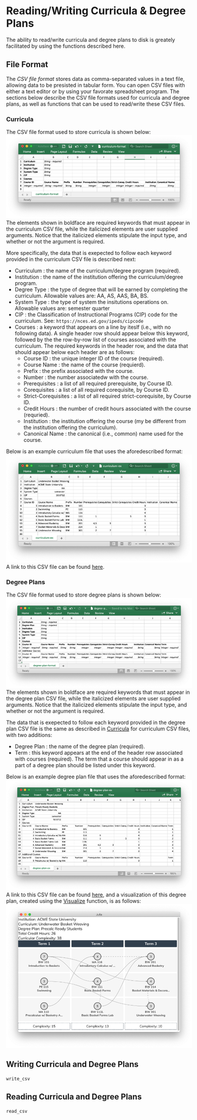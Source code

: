 # Reading/Writing Curricula & Degree Plans

The ability to read/write curricula and degree plans to disk is greately facilitated by using the functions described here.

## File Format

The *CSV file format* stores data as comma-separated values in a text file, allowing data to be presisted in tabular form. You can open CSV files with either a text editor or by using your favorate spreadsheet program. The sections below describe the CSV file formats used for curricula and degree plans, as well as functions that can be used to read/write these CSV files.

### Curricula

The CSV file format used to store curricula is shown below:
![file format for curricula](./curriculum-format.png)
The elements shown in boldface are required keywords that must appear in the curriculum CSV file, while the italicized elements are user supplied arguments.  Notice that the italicized elements stipulate the input type, and whether or not the argument is required.

More specifically, the data that is exepected to follow each keyword provided in the curriculum CSV file is described next:

* Curriculum : the name of the curriculum/degree program (required).
* Institution : the name of the institution offering the curriculum/degree program.
* Degree Type : the type of degree that will be earned by completing the curriculum.
  Allowable values are: AA, AS, AAS, BA, BS.
* System Type : the type of system the insitutions operations on.
  Allowable values are: semester quarter
* CIP : the Classification of Instructional Programs (CIP) code for the curriculum. See: `https://nces.ed.gov/ipeds/cipcode`
* Courses : a keyword that appears on a line by iteslf (i.e., with no following data). A single header row should appear below this keyword, followed by the the row-by-row list of courses associated with the curriculum. The required keywords in the header row, and the data that should appear below each header are as follows:
  * Course ID : the unique integer ID of the course (required).
  * Course Name : the name of the course (requierd).
  * Prefix : the prefix associated with the course.
  * Number : the number associatedw with the course.
  * Prerequisites : a list of all required prerequisite, by Course ID.
  * Corequisites : a list of all required corequisite, by Course ID.
  * Strict-Corequisites : a list of all required strict-corequisite, by Course ID.
  * Credit Hours : the number of credit hours associated with the course (requried).
  * Institution : the institution offering the course (my be different from the institution offering the curriculum).
  * Canonical Name : the canonical (i.e., common) name used for the course.

Below is an example curriculum file that uses the aforedescribed format:
![example file format for curricula](./curriculum-ex.png)
A link to this CSV file can be found [here](./curriculum-ex.csv).

### Degree Plans

The CSV file format used to store degree plans is shown below:
![file format for curricula](./degree-plan-format.png)
The elements shown in boldface are required keywords that must appear in the degree plan CSV file, while the italicized elements are user supplied arguments.  Notice that the italicized elements stipulate the input type, and whether or not the argument is required.

The data that is exepected to follow each keyword provided in the degree plan CSV file is the same as described in [Curricula](@ref) for curriculum CSV files, with two additions:

* Degree Plan : the name of the degree plan (required).
* Term : this keyword appears at the end of the header row associated with courses (required).  The term that a course should appear in as a part of a degree plan should be listed under this keyword.

Below is an example degree plan file that uses the aforedescribed format:
![example file format for curricula](./degree-plan-ex.png)
A link to this CSV file can be found [here](./degree-plan-ex.csv), and a visualization of this degree plan, created using the [Visualize](@ref) function, is as follows:
![visualization of example degree plan](./degree-plan-ex-viz.png)

## Writing Curricula and Degree Plans

```@docs
write_csv
```

## Reading Curricula and Degree Plans

```@docs
read_csv
```
